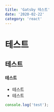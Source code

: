 ```yaml
---
title: 'Gatsby 테스트'
date: '2020-02-22'
category: 'react'
---
```


# 테스트

## 테스트

#### 테스트

- 테스트
- 테스트

```jsx
console.log('test');
```
